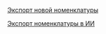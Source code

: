 ﻿
[Экспорт новой номенклатуры](./ExportNomenclature.md)

[Экспорт номенклатуры в ИИ](./ExportNotify.md)